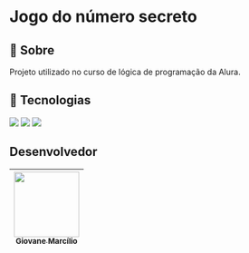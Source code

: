 <h1>Jogo do número secreto</h1>


<h2> 🔖 Sobre</h2>
<p>Projeto utilizado no curso de lógica de programação da Alura.</p>


## 🚀  Tecnologias

<div>
<img src="https://img.shields.io/badge/HTML-239298?style=for-the-badge&logo=html5&logoColor=white">
<img src="https://img.shields.io/badge/CSS-8a2be2?&style=for-the-badge&logo=css3&logoColor=white">
<img src="https://img.shields.io/badge/JavaScript-pink?style=for-the-badge&logo=javascript&logoColor=black">
</div>

## Desenvolvedor  
| [<img loading="lazy" src="https://avatars.githubusercontent.com/u/227065051?v=4" width=115><br><sub>Giovane Marcílio</sub>](https://github.com/Giovane-M) |
| :---: |
